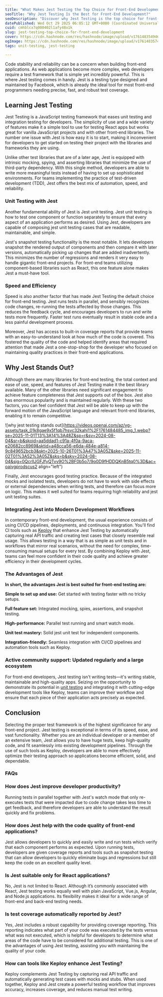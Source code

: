 ```yaml
---
title: "What Makes Jest Testing the Top Choice for Front-End Development?"
seoTitle: "Why Jest Testing Is the Best for Front-End Development?"
seoDescription: "Discover why Jest Testing is the top choice for front-end developers. Learn its features, benefits, and how tools like Keploy enhance unit testing and CI/CD"
datePublished: Wed Oct 29 2025 06:05:12 GMT+0000 (Coordinated Universal Time)
cuid: cmhblcx7q000402l1afy48o1k
slug: jest-testing-top-choice-for-front-end-development
cover: https://cdn.hashnode.com/res/hashnode/image/upload/v1761483549462/c7c3dd4e-2448-441b-9b8d-25cd2e164ed4.webp
ogImage: https://cdn.hashnode.com/res/hashnode/image/upload/v1761483574023/6ec1cdef-eea6-4d6b-a7e3-ffe37d24b8a7.webp
tags: unit-testing, jest-testing

---
```


Code stability and reliability can be a concern when building front-end applications. As web applications become more complex, web developers require a test framework that is simple yet incredibly powerful. This is where Jest testing comes in handy. Jest is a testing type designed and maintained by Facebook, which is already the ideal tool for most front-end programmers needing precise, fast, and robust test coverage.

## Learning Jest Testing

Jest Testing is a JavaScript testing framework that eases unit testing and integration testing for developers. The simplicity of use and a wide variety of features make it a simple tool to use for testing React apps but works great for vanilla JavaScript projects and with other front-end libraries. The number one issue with Jest is how easy it is to start, making it inconvenient for developers to get started on testing their project with the libraries and frameworks they are using.

Unlike other test libraries that are of a later age, Jest is equipped with intrinsic mocking, spying, and asserting libraries that minimize the use of third-party dependency. With this single method, developers are able to write more meaningful tests instead of having to set up sophisticated environments. For teams implementing the practice of test-driven development (TDD), Jest offers the best mix of automation, speed, and reliability.

### Unit Testing with Jest

Another fundamental ability of Jest is Jest unit testing. Jest unit testing is how to test one component or function separately to ensure that every aspect of an application performs as desired. Using Jest, developers are capable of composing jest unit testing cases that are readable, maintainable, and simple.

Jest's snapshot testing functionality is the most notable. It lets developers snapshot the rendered output of components and then compare it with later versions, automatically picking up changes that are added inadvertently. This minimizes the number of regressions and renders it very easy to handle gigantic front-end projects. For front-end teams utilizing component-based libraries such as React, this one feature alone makes Jest a must-have tool.

### Speed and Efficiency

Speed is also another factor that has made Jest Testing the default choice for front-end testing. Jest runs tests in parallel, and sensibly recognizes code changes, re-running the tests affected by those changes. This reduces the feedback cycle, and encourages developers to run and write tests more frequently. Faster test runs eventually result in stable code and a less painful development process.

Moreover, Jest has access to built-in coverage reports that provide teams with an easy-to-understand look at how much of the code is covered. This fostered the quality of the code and helped identify areas that required attention that made Jest a one-stop-shop for the developer who focused on maintaining quality practices in their front-end applications.

## Why Jest Stands Out?

Although there are many libraries for front-end testing, the total context and ease of use, speed, and features of Jest Testing make it the best library available. Many of the other libraries need significant engagement to achieve feature completeness that Jest supports out of the box. Jest also has enormous popularity and is maintained regularly. With these two factors, you can feel confident that Jest will be able to keep up with the forward motion of the JavaScript language and relevant front-end libraries, enabling it to remain competitive.

![why jest testing stands out](https://videos.openai.com/az/vg-assets/task_01k8gae9x5f1qb7hsvc32kahj1%2F1761484485_img_1.webp?se=2025-11-01T13%3A14%3A48Z&sp=r&sv=2024-08-04&sr=b&skoid=aa5ddad1-c91a-4f0a-9aca-e20682cc8969&sktid=a48cca56-e6da-484e-a814-9c849652bcb3&skt=2025-10-26T01%3A47%3A05Z&ske=2025-11-02T01%3A52%3A05Z&sks=b&skv=2024-08-04&sig=0QcrllJGFJfyQTvv9O%2BF0b5o7/9o0D9fHDDQKnB5tq0%3D&ac=oaivgprodscus2 align="left")

Finally, Jest encourages good testing practice. Because of the integrated mocks and isolated tests, developers do not have to work with side effects or external dependencies when writing tests, and therefore can focus more on logic. This makes it well suited for teams requiring high reliability and jest unit testing suites.

### Integrating Jest into Modern Development Workflows

In contemporary front-end development, the usual experience consists of using CI/CD pipelines, deployments, and continuous integration. You'll find CI tools such as [Keploy](https://keploy.io/) that enhance Jest Testing by automatically capturing real API traffic and creating test cases that closely resemble real usage. This allows testing in a way that is as simple as unit tests and in workflows that mirror real scenarios, without the need for complex, time-consuming manual setups for every test. By combining Keploy with Jest, teams can feel more confident in their code quality and achieve greater efficiency in their development cycles.

### The Advantages of Jest

**In short, the advantages Jest is best suited for front-end testing are:**

**Simple to set up and use:** Get started with testing faster with no tricky setups.

**Full feature set:** Integrated mocking, spies, assertions, and snapshot testing.

**High-performance:** Parallel test running and smart watch mode.

**Unit test mastery:** Solid jest unit test for independent components.

**Integration-friendly:** Seamless integration with CI/CD pipelines and automation tools such as Keploy.

### Active community support: Updated regularly and a large ecosystem

For front-end developers, Jest testing isn't writing tests—it's writing stable, maintainable and high-quality apps. Seizing on the opportunity to demonstrate its potential in [unit testing](https://keploy.io/blog/community/why-do-i-need-a-unit-testing-tool) and integrating it with cutting-edge development tools like Keploy, teams can improve their workflow and ensure that each piece of their application acts precisely as expected.

## Conclusion

Selecting the proper test framework is of the highest significance for any front-end project. Jest testing is exceptional in terms of its speed, ease, and vast functionality. Whether you are an individual developer or a member of an extensive team, Jest allows you to have huge tests, keep high-quality code, and fit seamlessly into existing development pipelines. Through the use of such tools as Keploy, developers are able to more effectively optimize their testing approach so applications become efficient, solid, and dependable.

### FAQs

### **How does Jest improve developer productivity?**

Running tests in parallel together with Jest's watch mode that only re-executes tests that were impacted due to code change takes less time to get feedback, and therefore developers are able to understand the result quickly and fix problems.

### **How does Jest help with the code quality of front-end applications?**

Jest allows developers to quickly and easily write and run tests which verify that each component performs as expected. Upon running tests, developers are given coverage reports and tools such as snapshot testing that can allow developers to quickly eliminate bugs and regressions but still keep the code on an excellent quality level.

### Is Jest suitable only for React applications?

No, Jest is not limited to React. Although it’s commonly associated with React, Jest testing works equally well with plain JavaScript, Vue.js, Angular, and Node.js applications. Its flexibility makes it ideal for a wide range of front-end and back-end testing needs.

### **Is test coverage automatically reported by Jest?**

Yes, Jest includes a robust capability for providing coverage reporting. This reporting indicates what part of your code was executed by the tests versus what was not executed, which is helpful for developers to determine what areas of the code have to be considered for additional testing. This is one of the advantages of using Jest testing, assisting you with maintaining the quality of your code.

### **How can tools like Keploy enhance Jest Testing?**

Keploy complements Jest Testing by capturing real API traffic and automatically generating test cases with mocks and stubs. When used together, Keploy and Jest create a powerful testing workflow that improves accuracy, increases coverage, and reduces manual test writing.